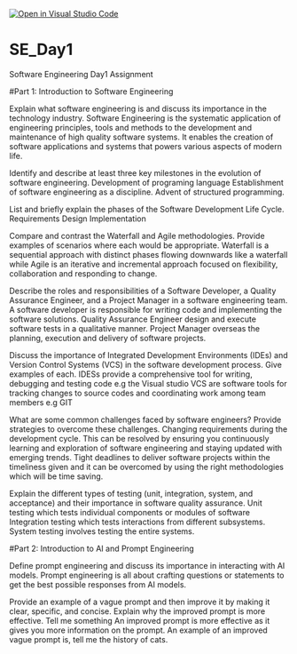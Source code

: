 [![Open in Visual Studio Code](https://classroom.github.com/assets/open-in-vscode-2e0aaae1b6195c2367325f4f02e2d04e9abb55f0b24a779b69b11b9e10269abc.svg)](https://classroom.github.com/online_ide?assignment_repo_id=15560399&assignment_repo_type=AssignmentRepo)
# SE_Day1
Software Engineering Day1 Assignment

#Part 1: Introduction to Software Engineering

Explain what software engineering is and discuss its importance in the technology industry.
Software Engineering is the systematic application of engineering principles, tools and methods to the development and maintenance of high quality software systems.
It enables the creation of software applications and systems that powers various aspects of modern life.

Identify and describe at least three key milestones in the evolution of software engineering.
Development of programing language
Establishment of software engineering as a discipline.
Advent of structured programming.

List and briefly explain the phases of the Software Development Life Cycle.
Requirements
Design
Implementation

Compare and contrast the Waterfall and Agile methodologies. Provide examples of scenarios where each would be appropriate.
Waterfall is a sequential approach with distinct phases flowing downwards like a waterfall while Agile is an iterative and incremental approach focused on flexibility, collaboration and responding to change.

Describe the roles and responsibilities of a Software Developer, a Quality Assurance Engineer, and a Project Manager in a software engineering team.
A software developer is responsible for writing code and implementing the software solutions.
Quality Assurance Engineer design and execute software tests in a qualitative manner.
Project Manager overseas the planning, execution and delivery of software projects.

Discuss the importance of Integrated Development Environments (IDEs) and Version Control Systems (VCS) in the software development process. Give examples of each.
IDESs provide a comprehensive tool for writing, debugging and testing code e.g the Visual studio 
VCS are software tools for tracking changes to source codes and coordinating work among team members e.g GIT

What are some common challenges faced by software engineers? Provide strategies to overcome these challenges.
Changing requirements during the development cycle. This can be resolved by ensuring you continuously learning and exploration of software engineering and staying updated with emerging trends.
Tight deadlines to deliver software projects within the timeliness given and it can be overcomed by using the right methodologies which will be time saving.

Explain the different types of testing (unit, integration, system, and acceptance) and their importance in software quality assurance.
Unit testing which tests individual components or modules of software
Integration testing which tests interactions from different subsystems.
System testing involves testing the entire systems.

#Part 2: Introduction to AI and Prompt Engineering


Define prompt engineering and discuss its importance in interacting with AI models.
Prompt engineering is all about crafting questions or statements to get the best possible responses from AI models.

Provide an example of a vague prompt and then improve it by making it clear, specific, and concise. Explain why the improved prompt is more effective.
Tell me something
An improved prompt is more effective as it gives you more information on the prompt. An example of an improved vague prompt is, tell me the history of cats.
